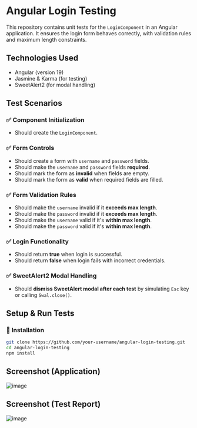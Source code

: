 # Angular Login Testing  

This repository contains unit tests for the `LoginComponent` in an Angular application. It ensures the login form behaves correctly, with validation rules and maximum length constraints.  

## **Technologies Used**  
- Angular (version 19)
- Jasmine & Karma (for testing)  
- SweetAlert2 (for modal handling)  

## **Test Scenarios**  

### ✅ **Component Initialization**  
- Should create the `LoginComponent`.  

### ✅ **Form Controls**  
- Should create a form with `username` and `password` fields.  
- Should make the `username` and `password` fields **required**.  
- Should mark the form as **invalid** when fields are empty.  
- Should mark the form as **valid** when required fields are filled.  

### ✅ **Form Validation Rules**  
- Should make the `username` invalid if it **exceeds max length**.  
- Should make the `password` invalid if it **exceeds max length**.  
- Should make the `username` valid if it's **within max length**.  
- Should make the `password` valid if it's **within max length**.  

### ✅ **Login Functionality**  
- Should return **true** when login is successful.  
- Should return **false** when login fails with incorrect credentials.  

### ✅ **SweetAlert2 Modal Handling**  
- Should **dismiss SweetAlert modal after each test** by simulating `Esc` key or calling `Swal.close()`.  

## **Setup & Run Tests**  

### 📌 **Installation**  
```bash
git clone https://github.com/your-username/angular-login-testing.git
cd angular-login-testing
npm install
```
## Screenshot (Application)

![image](https://github.com/user-attachments/assets/46c0da3b-f972-423b-995c-bce69c0dda1a)

## Screenshot (Test Report)

![image](https://github.com/user-attachments/assets/6545d43f-9ed6-46f3-b064-40582663f6f3)


